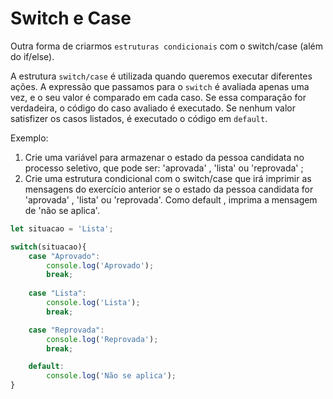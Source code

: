 # Switch e Case
Outra forma de criarmos `estruturas condicionais` com o switch/case (além do if/else).

A estrutura `switch/case` é utilizada quando queremos executar diferentes ações. A expressão que passamos para o `switch` é avaliada apenas uma vez, e o seu valor é comparado em cada caso. Se essa comparação for verdadeira, o código do caso avaliado é executado. Se nenhum valor satisfizer os casos listados, é executado o código em `default`.

Exemplo:
1. Crie uma variável para armazenar o estado da pessoa candidata no processo seletivo, que pode ser: 'aprovada' , 'lista' ou 'reprovada' ;
2. Crie uma estrutura condicional com o switch/case que irá imprimir as mensagens do exercício anterior se o estado da pessoa candidata for 'aprovada' , 'lista' ou 'reprovada'. Como default , imprima a mensagem de 'não se aplica'.
```javascript
let situacao = 'Lista';

switch(situacao){
    case "Aprovado":
        console.log('Aprovado');
        break;
    
    case "Lista":
        console.log('Lista');
        break;

    case "Reprovada":
        console.log('Reprovada');
        break;

    default:
        console.log('Não se aplica');
}
```
